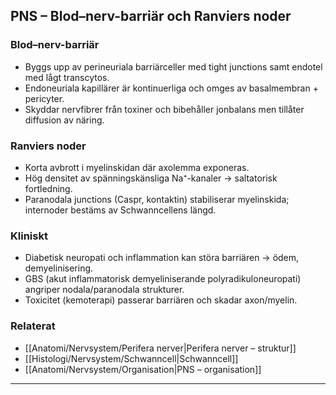 ## PNS – Blod–nerv-barriär och Ranviers noder

### Blod–nerv-barriär
- Byggs upp av perineuriala barriärceller med tight junctions samt endotel med lågt transcytos.  
- Endoneuriala kapillärer är kontinuerliga och omges av basalmembran + pericyter.  
- Skyddar nervfibrer från toxiner och bibehåller jonbalans men tillåter diffusion av näring.

### Ranviers noder
- Korta avbrott i myelinskidan där axolemma exponeras.  
- Hög densitet av spänningskänsliga Na⁺-kanaler → saltatorisk fortledning.  
- Paranodala junctions (Caspr, kontaktin) stabiliserar myelinskida; internoder bestäms av Schwanncellens längd.

### Kliniskt
- Diabetisk neuropati och inflammation kan störa barriären → ödem, demyelinisering.  
- GBS (akut inflammatorisk demyeliniserande polyradikuloneuropati) angriper nodala/paranodala strukturer.  
- Toxicitet (kemoterapi) passerar barriären och skadar axon/myelin.

### Relaterat
- [[Anatomi/Nervsystem/Perifera nerver|Perifera nerver – struktur]]  
- [[Histologi/Nervsystem/Schwanncell|Schwanncell]]  
- [[Anatomi/Nervsystem/Organisation|PNS – organisation]]  

---
